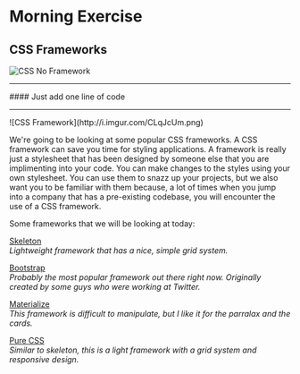 # Morning Exercise

## CSS Frameworks

![CSS No Framework](http://i.imgur.com/mJlDA4r.png) 
<hr>
#### Just add one line of code
<hr>
![CSS Framework](http://i.imgur.com/CLqJcUm.png)

We're going to be looking at some popular CSS frameworks. A CSS framework can save you time for styling applications. A framework is really just a stylesheet that has been designed by someone else that you are implimenting into your code. You can make changes to the styles using your own stylesheet. You can use them to snazz up your projects, but we also want you to be familiar with them because, a lot of times when you jump into a company that has a pre-existing codebase, you will encounter the use of a CSS framework. 

Some frameworks that we will be looking at today:

[Skeleton](http://getskeleton.com/)<br>
  _Lightweight framework that has a nice, simple grid system._

[Bootstrap](http://getbootstrap.com/)<br>
  _Probably the most popular framework out there right now. Originally created by some guys who were working at Twitter._

[Materialize](http://materializecss.com/)<br>
_This framework is difficult to manipulate, but I like it for the parralax and the cards._

[Pure CSS](http://purecss.io/)<br>
_Similar to skeleton, this is a light framework with a grid system and responsive design._

